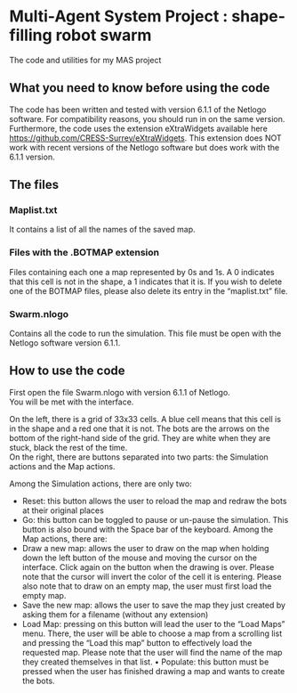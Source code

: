 # Multi-Agent System Project : shape-filling robot swarm
The code and utilities for my MAS project

## What you need to know before using the code

The code has been written and tested with version 6.1.1 of the Netlogo software. For
compatibility reasons, you should run in on the same version.  
Furthermore, the code uses the extension eXtraWidgets available here
https://github.com/CRESS-Surrey/eXtraWidgets. This extension does NOT work with recent
versions of the Netlogo software but does work with the 6.1.1 version.

## The files

### Maplist.txt

It contains a list of all the names of the saved map.

### Files with the .BOTMAP extension

Files containing each one a map represented by 0s and 1s. A 0 indicates that this cell is not in
the shape, a 1 indicates that it is. If you wish to delete one of the BOTMAP files, please also
delete its entry in the “maplist.txt” file.

### Swarm.nlogo

Contains all the code to run the simulation. This file must be open with the Netlogo software
version 6.1.1.

## How to use the code

First open the file Swarm.nlogo with version 6.1.1 of Netlogo.  
You will be met with the interface.  

On the left, there is a grid of 33x33 cells. A blue cell means that this cell is in the shape and a red one that it is not. The bots are the arrows on the bottom of the right-hand side of the grid. They are white when they are stuck, black the rest of the time.  
On the right, there are buttons separated into two parts: the Simulation actions and the Map
actions.  

Among the Simulation actions, there are only two:

+ Reset: this button allows the user to reload the map and redraw the bots at their
original places
+ Go: this button can be toggled to pause or un-pause the simulation. This button is also
bound with the Space bar of the keyboard.
Among the Map actions, there are:
+ Draw a new map: allows the user to draw on the map when holding down the left
button of the mouse and moving the cursor on the interface. Click again on the button
when the drawing is over. Please note that the cursor will invert the color of the cell it is
entering. Please also note that to draw on an empty map, the user must first load the
empty map.
+ Save the new map: allows the user to save the map they just created by asking them for
a filename (without any extension)
+ Load Map: pressing on this button will lead the user to the “Load Maps” menu. There,
the user will be able to choose a map from a scrolling list and pressing the “Load this
map” button to effectively load the requested map. Please note that the user will find
the name of the map they created themselves in that list.
• Populate: this button must be pressed when the user has finished drawing a map and
wants to create the bots.
